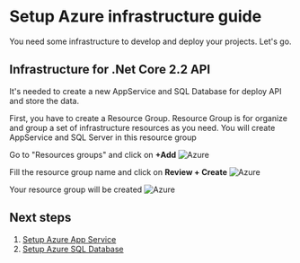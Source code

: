 # Setup Azure infrastructure guide

You need some infrastructure to develop and deploy your projects. Let's go.

## Infrastructure for .Net Core 2.2 API
It's needed to create a new AppService and SQL Database for deploy API and store the data.

First, you have to create a Resource Group. Resource Group is for organize and group a set of infrastructure resources as you need. You will create AppService and SQL Server in this resource group

Go to "Resources groups" and click on **+Add**
![Azure](https://danielasensiolabs.blob.core.windows.net/myweeklydietlab/03_Create_resource_group_(1).png)

Fill the resource group name and click on **Review + Create**
![Azure](https://danielasensiolabs.blob.core.windows.net/myweeklydietlab/03_Create_resource_group_(2b).png)

Your resource group will be created
![Azure](https://danielasensiolabs.blob.core.windows.net/myweeklydietlab/03_Create_resource_group_(3).png)

## Next steps
1. [Setup Azure App Service](https://github.com/dasensio/myweeklydiet/blob/master/setup-azure-app-service.md)
2. [Setup Azure SQL Database](https://github.com/dasensio/myweeklydiet/blob/master/setup-azure-sql-database.md)
